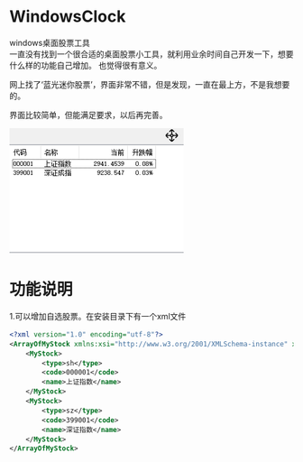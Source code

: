 # WindowsClock
windows桌面股票工具  
一直没有找到一个很合适的桌面股票小工具，就利用业余时间自己开发一下，想要什么样的功能自己增加。
也觉得很有意义。

网上找了‘蓝光迷你股票’，界面非常不错，但是发现，一直在最上方，不是我想要的。  	

界面比较简单，但能满足要求，以后再完善。  

![界面](WindowsStockTool/image/main.png)


# 功能说明
1.可以增加自选股票。在安装目录下有一个xml文件

```xml
<?xml version="1.0" encoding="utf-8"?>
<ArrayOfMyStock xmlns:xsi="http://www.w3.org/2001/XMLSchema-instance" xmlns:xsd="http://www.w3.org/2001/XMLSchema">
    <MyStock>
        <type>sh</type>
        <code>000001</code>
        <name>上证指数</name>
    </MyStock>
    <MyStock>
        <type>sz</type>
        <code>399001</code>
        <name>深证指数</name>
    </MyStock>
</ArrayOfMyStock>
```



